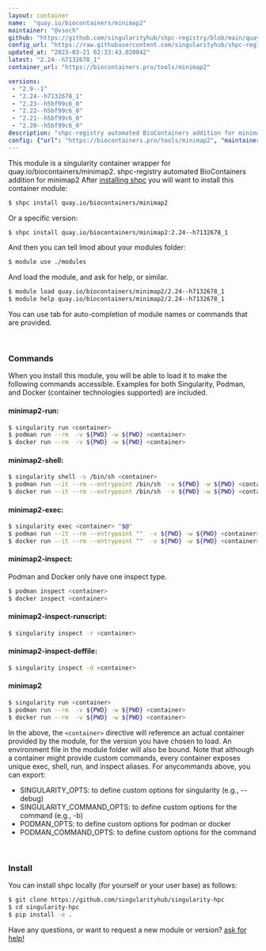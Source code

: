 ```yaml
---
layout: container
name:  "quay.io/biocontainers/minimap2"
maintainer: "@vsoch"
github: "https://github.com/singularityhub/shpc-registry/blob/main/quay.io/biocontainers/minimap2/container.yaml"
config_url: "https://raw.githubusercontent.com/singularityhub/shpc-registry/main/quay.io/biocontainers/minimap2/container.yaml"
updated_at: "2023-03-21 02:33:43.020042"
latest: "2.24--h7132678_1"
container_url: "https://biocontainers.pro/tools/minimap2"

versions:
 - "2.9--1"
 - "2.24--h7132678_1"
 - "2.23--h5bf99c6_0"
 - "2.22--h5bf99c6_0"
 - "2.21--h5bf99c6_0"
 - "2.20--h5bf99c6_0"
description: "shpc-registry automated BioContainers addition for minimap2"
config: {"url": "https://biocontainers.pro/tools/minimap2", "maintainer": "@vsoch", "description": "shpc-registry automated BioContainers addition for minimap2", "latest": {"2.24--h7132678_1": "sha256:1f23d5cfbefb25ef4f9a0ee5b4f78d3b6cb0b3c955028d80e1d8b00bc97e299a"}, "tags": {"2.9--1": "sha256:a5ffd15959aff0e491f88561c1c632db1048c23b3257d7f8bc32bf6c7a044b40", "2.24--h7132678_1": "sha256:1f23d5cfbefb25ef4f9a0ee5b4f78d3b6cb0b3c955028d80e1d8b00bc97e299a", "2.23--h5bf99c6_0": "sha256:9c92147fd11759b5fc8ae02689b80075a134fce6b8f206a0dd7708cf2513f14d", "2.22--h5bf99c6_0": "sha256:54bc2790ccb2c2c4c24e0f78a5bb9108a9cb9ad91b1c038193a9fa75ab8b71f4", "2.21--h5bf99c6_0": "sha256:0e5701f734cedfa87a664d3625042d72e4a27dc7b8a4c68f73c62b89458ab77c", "2.20--h5bf99c6_0": "sha256:8cc6619d3b914a84ea94cb8eb82ebe71ad109e9fc8a432daf0ce61dba22f0f42"}, "docker": "quay.io/biocontainers/minimap2"}
---
```


This module is a singularity container wrapper for quay.io/biocontainers/minimap2.
shpc-registry automated BioContainers addition for minimap2
After [installing shpc](#install) you will want to install this container module:


```bash
$ shpc install quay.io/biocontainers/minimap2
```

Or a specific version:

```bash
$ shpc install quay.io/biocontainers/minimap2:2.24--h7132678_1
```

And then you can tell lmod about your modules folder:

```bash
$ module use ./modules
```

And load the module, and ask for help, or similar.

```bash
$ module load quay.io/biocontainers/minimap2/2.24--h7132678_1
$ module help quay.io/biocontainers/minimap2/2.24--h7132678_1
```

You can use tab for auto-completion of module names or commands that are provided.

<br>

### Commands

When you install this module, you will be able to load it to make the following commands accessible.
Examples for both Singularity, Podman, and Docker (container technologies supported) are included.

#### minimap2-run:

```bash
$ singularity run <container>
$ podman run --rm  -v ${PWD} -w ${PWD} <container>
$ docker run --rm  -v ${PWD} -w ${PWD} <container>
```

#### minimap2-shell:

```bash
$ singularity shell -s /bin/sh <container>
$ podman run --it --rm --entrypoint /bin/sh  -v ${PWD} -w ${PWD} <container>
$ docker run --it --rm --entrypoint /bin/sh  -v ${PWD} -w ${PWD} <container>
```

#### minimap2-exec:

```bash
$ singularity exec <container> "$@"
$ podman run --it --rm --entrypoint ""  -v ${PWD} -w ${PWD} <container> "$@"
$ docker run --it --rm --entrypoint ""  -v ${PWD} -w ${PWD} <container> "$@"
```

#### minimap2-inspect:

Podman and Docker only have one inspect type.

```bash
$ podman inspect <container>
$ docker inspect <container>
```

#### minimap2-inspect-runscript:

```bash
$ singularity inspect -r <container>
```

#### minimap2-inspect-deffile:

```bash
$ singularity inspect -d <container>
```



#### minimap2

```bash
$ singularity run <container>
$ podman run --rm  -v ${PWD} -w ${PWD} <container>
$ docker run --rm  -v ${PWD} -w ${PWD} <container>
```


In the above, the `<container>` directive will reference an actual container provided
by the module, for the version you have chosen to load. An environment file in the
module folder will also be bound. Note that although a container
might provide custom commands, every container exposes unique exec, shell, run, and
inspect aliases. For anycommands above, you can export:

 - SINGULARITY_OPTS: to define custom options for singularity (e.g., --debug)
 - SINGULARITY_COMMAND_OPTS: to define custom options for the command (e.g., -b)
 - PODMAN_OPTS: to define custom options for podman or docker
 - PODMAN_COMMAND_OPTS: to define custom options for the command

<br>

### Install

You can install shpc locally (for yourself or your user base) as follows:

```bash
$ git clone https://github.com/singularityhub/singularity-hpc
$ cd singularity-hpc
$ pip install -e .
```

Have any questions, or want to request a new module or version? [ask for help!](https://github.com/singularityhub/singularity-hpc/issues)
